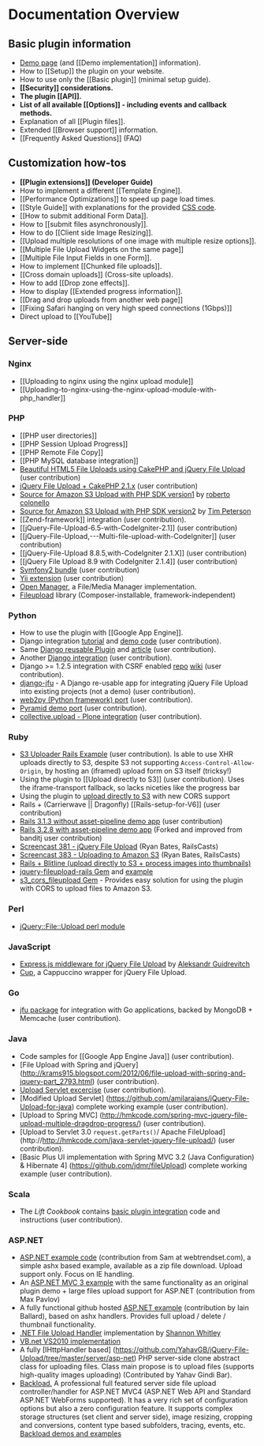 # Documentation Overview

## Basic plugin information
* [Demo page](http://blueimp.github.com/jQuery-File-Upload/) (and [[Demo implementation]] information).
* How to [[Setup]] the plugin on your website.
* How to use only the [[Basic plugin]] (minimal setup guide).
* **[[Security]] considerations.**
* **The plugin [[API]].**
* **List of all available [[Options]] - including events and callback methods.**
* Explanation of all [[Plugin files]].
* Extended [[Browser support]] information.
* [[Frequently Asked Questions]] (FAQ)

## Customization how-tos
* **[[Plugin extensions]] (Developer Guide)**
* How to implement a different [[Template Engine]].
* [[Performance Optimizations]] to speed up page load times.
* [[Style Guide]] with explanations for the provided [CSS code](https://github.com/blueimp/jQuery-File-Upload/blob/master/css/jquery.fileupload-ui.css).
* [[How to submit additional Form Data]].
* How to [[submit files asynchronously]].
* How to do [[Client side Image Resizing]].
* [[Upload multiple resolutions of one image with multiple resize options]].
* [[Multiple File Upload Widgets on the same page]]
* [[Multiple File Input Fields in one Form]].
* How to implement [[Chunked file uploads]].
* [[Cross domain uploads]] (Cross-site uploads).
* How to add [[Drop zone effects]].
* How to display [[Extended progress information]].
* [[Drag and drop uploads from another web page]]
* [[Fixing Safari hanging on very high speed connections (1Gbps)]]
* Direct upload to [[YouTube]]

## Server-side

### Nginx
* [[Uploading to nginx using the nginx upload module]]
* [[Uploading-to-nginx-using-the-nginx-upload-module-with-php_handler]]

### PHP
* [[PHP user directories]]
* [[PHP Session Upload Progress]]
* [[PHP Remote File Copy]]
* [[PHP MySQL database integration]]
* [Beautiful HTML5 File Uploads using CakePHP and jQuery File Upload](http://blog.creativeideal.net/cakephp/beautiful-html5-file-uploads-using-cakephp-and-jquery) (user contribution)
* [jQuery File Upload + CakePHP 2.1.x](https://github.com/hugodias/FileUpload) (user contribution)
* [Source for Amazon S3 Upload with PHP SDK version1](https://s3.amazonaws.com/parsec_it_examples/s3-php.zip) by [roberto colonello](https://github.com/robertocolonello)
* [Source for Amazon S3 Upload with PHP SDK version2](https://gist.github.com/tim-peterson/8172999) by [Tim Peterson](https://github.com/tim-peterson)
* [[Zend-framework]] integration (user contribution).
* [[jQuery-File-Upload-6.5-with-CodeIgniter-2.1]] (user contribution)
* [[jQuery-File-Upload,---Multi-file-upload-with-CodeIgniter]] (user contribution)
* [[jQuery-File-Upload 8.8.5,with-CodeIgniter 2.1.X]] (user contribution)
* [[jQuery File Upload 8.9 with CodeIgniter 2.1.4]] (user contribution)
* [Symfony2 bundle](https://github.com/punkave/symfony2-file-uploader-bundle) (user contribution)
* [Yii extension](https://github.com/Asgaroth/xupload) (user contribution)
* [Open Manager](https://github.com/rmorse/Open-Manager), a File/Media Manager implementation.
* [Fileupload](https://github.com/Gargron/fileupload) library (Composer-installable, framework-independent)

### Python
* How to use the plugin with [[Google App Engine]].
* Django integration [tutorial](http://garmoncheg.blogspot.com/2011/07/django-creating-multi-upload-form.html) and [demo code](https://github.com/garmoncheg/django_multiuploader_demo) (user contribution).
* Same [Django reusable Plugin](https://github.com/garmoncheg/django_multiuploader) and [article](http://garmoncheg.blogspot.com/2011/07/django-beautiful-multiple-files-upload.html) (user contribution).
* Another [Django integration](https://github.com/sigurdga/django-jquery-file-upload) (user contribution).
* Django >= 1.2.5 integration with CSRF enabled [repo](https://github.com/miki725/Django-jQuery-File-Uploader-Integration-demo) [wiki](https://github.com/miki725/Django-jQuery-File-Uploader-Integration-demo/wiki) (user contribution).
* [django-jfu](https://github.com/Alem/django-jfu) - A Django re-usable app for integrating jQuery File Upload into existing projects (not a demo) (user contribution).
* [web2py (Python framework) port](https://github.com/hellais/jQuery-File-Upload) (user contribution).
* [Pyramid demo port](https://github.com/grooverdan/pyramid-jQuery-File-Upload-demo) (user contribution).
* [collective.upload - Plone integration](https://github.com/collective/collective.upload) (user contribution).

### Ruby
* [S3 Uploader Rails Example](https://github.com/ncri/s3_uploader_example) (user contribution).
  Is able to use XHR uploads directly to S3, despite S3 not supporting `Access-Control-Allow-Origin`, by hosting an (iframed) upload form on S3 itself (tricksy!) 
* Using the plugin to [[Upload directly to S3]] (user contribution).
  Uses the iframe-transport fallback, so lacks niceties like the progress bar
* Using the plugin to [upload directly to S3](http://pjambet.github.com/blog/direct-upload-to-s3/) with new CORS support
* Rails + (Carrierwave || Dragonfly) [[Rails-setup-for-V6]] (user contribution)
* [Rails 3.1.3 without asset-pipeline demo app](https://github.com/banditj/fily/tree/no-asset-pipeline) (user contribution)
* [Rails 3.2.8 with asset-pipeline demo app](https://github.com/jalagrange/bootstrap_uploader) (Forked and improved from banditj user contribution)
* [Screencast 381 - jQuery File Upload](http://railscasts.com/episodes/381-jquery-file-upload) (Ryan Bates, RailsCasts)
* [Screencast 383 - Uploading to Amazon S3](http://railscasts.com/episodes/383-uploading-to-amazon-s3) (Ryan Bates, RailsCasts)
* [Rails + Blitline (upload directly to S3 + process images into thumbnails)](https://github.com/hisyam/blitline_rails_demo)
* [jquery-fileupload-rails Gem](https://github.com/tors/jquery-fileupload-rails) and [example](https://github.com/tors/jquery-fileupload-rails-paperclip-example)
* [s3_cors_fileupload Gem](https://github.com/batter/s3_cors_fileupload) - Provides easy solution for using the plugin with CORS to upload files to Amazon S3.

### Perl
* [jQuery::File::Upload perl module](https://metacpan.org/module/jQuery::File::Upload)

### JavaScript
* [Express.js middleware for jQuery File Upload](https://github.com/aguidrevitch/jquery-file-upload-middleware) by [Aleksandr Guidrevitch](https://github.com/aguidrevitch)
* [Cup](https://github.com/aparajita/Cup), a Cappuccino wrapper for jQuery File Upload.

### Go
* [jfu package](https://github.com/jmcvetta/jfu) for integration with Go applications, backed by MongoDB + Memcache  (user contribution).

### Java
* Code samples for [[Google App Engine Java]] (user contribution).
* [File Upload with Spring and jQuery] (http://krams915.blogspot.com/2012/06/file-upload-with-spring-and-jquery-part_2793.html) (user contribution).
* [Upload Servlet excercise](https://github.com/klaalo/jQuery-File-Upload-Java) (user contribution).
* [Modified Upload Servlet] (https://github.com/amilarajans/jQuery-File-Upload-for-java) complete working example (user contribution).
* [Upload to Spring MVC] (http://hmkcode.com/spring-mvc-jquery-file-upload-multiple-dragdrop-progress/) (user contribution).
* [Upload to Servlet 3.0 `request.getParts()`/ Apache FileUpload] (http://http://hmkcode.com/java-servlet-jquery-file-upload/) (user contribution).
* [Basic Plus UI implementation with Spring MVC 3.2 (Java Configuration) & Hibernate 4] (https://github.com/jdmr/fileUpload) complete working example (user contribution).

### Scala
* The _Lift Cookbook_ contains [basic plugin integration](http://cookbook.liftweb.net/#AjaxFileUpload) code and instructions (user contribution).

### ASP.NET
* [ASP.NET example code](https://github.com/blueimp/jQuery-File-Upload/wiki/Complete-code-example-using-blueimp-jQuery-file-upload-control-in-Asp.Net.) (contribution from Sam at webtrendset.com), a simple ashx based example, available as a zip file download. Upload support only. Focus on IE handling.
* An [ASP.NET MVC 3 example](https://github.com/maxpavlov/jQuery-File-Upload.MVC3) with the same functionality as an original plugin demo + large files upload support for ASP.NET (contribution from Max Pavlov)
* A fully functional github hosted [ASP.NET example](https://github.com/i-e-b/jQueryFileUpload.Net) (contribution by Iain Ballard), based on ashx handlers. Provides full upload / delete / thumbnail functionality.
* [.NET File Upload Handler](https://github.com/swhitley/jQuery-File-Upload) implementation by [Shannon Whitley](https://github.com/swhitley)
* [VB.net VS2010 implementation](https://github.com/superquinho/jQuery-File-Upload-ASPnet)
* A fully [IHttpHandler based] (https://github.com/YahavGB/jQuery-File-Upload/tree/master/server/asp-net) PHP server-side clone abstract class for uploading files. Class main propose is to upload files (supports high-quality images uploading) (Contributed by Yahav Gindi Bar).
* [Backload.](https://github.com/blackcity/Backload) A professional full featured server side file upload controller/handler for ASP.NET MVC4 (ASP.NET Web API and Standard ASP.NET WebForms supported). It has a very rich set of configuration options but also a zero configuration feature. It supports complex storage structures (set client and server side), image resizing, cropping and conversions, content type based subfolders, tracing, events, etc. [Backload demos and examples](https://github.com/blackcity/Backload) 